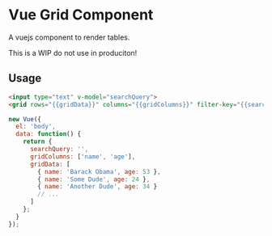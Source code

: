 # Vue Grid Component

A vuejs component to render tables.

This is a WIP do not use in produciton!

## Usage

``` html
<input type="text" v-model="searchQuery">
<grid rows="{{gridData}}" columns="{{gridColumns}}" filter-key="{{searchQuery}}" per-page="10"></grid>
```

``` javascript
new Vue({
  el: 'body',
  data: function() {
    return {
      searchQuery: '',
      gridColumns: ['name', 'age'],
      gridData: [
        { name: 'Barack Obama', age: 53 },
        { name: 'Some Dude', age: 24 },
        { name: 'Another Dude', age: 34 }
        // ...
      ]
    };
  }
});
```
